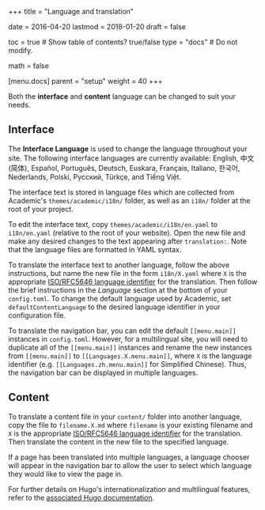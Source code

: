 +++
title = "Language and translation"

date = 2016-04-20
lastmod = 2018-01-20
draft = false

toc = true  # Show table of contents? true/false
type = "docs"  # Do not modify.

math = false

[menu.docs]
    parent = "setup"
    weight = 40
+++

Both the **interface** and **content** language can be changed to suit your needs.

## Interface

The **Interface Language** is used to change the language throughout your site. The following interface languages are currently available: English, 中文 (简体), Español, Português, Deutsch, Euskara, Français, Italiano, 한국어, Nederlands, Polski, Русский, Türkçe, and Tiếng Việt.

The interface text is stored in language files which are collected from Academic's `themes/academic/i18n/` folder, as well as an `i18n/` folder at the root of your project.

To edit the interface text, copy `themes/academic/i18n/en.yaml` to `i18n/en.yaml` (relative to the root of your website). Open the new file and make any desired changes to the text appearing after `translation:`. Note that the language files are formatted in YAML syntax.

To translate the interface text to another language, follow the above instructions, but name the new file in the form `i18n/X.yaml` where `X` is the appropriate [ISO/RFC5646 language identifier](http://www.w3schools.com/tags/ref_language_codes.asp) for the translation. Then follow the brief instructions in the *Language* section at the bottom of your `config.toml`. To change the default language used by Academic, set `defaultContentLanguage` to the desired language identifier in your configuration file.

To translate the navigation bar, you can edit the default `[[menu.main]]` instances in `config.toml`. However, for a multilingual site, you will need to duplicate all of the `[[menu.main]]` instances and rename the new instances from `[[menu.main]]` to `[[Languages.X.menu.main]]`, where `X` is the language identifier (e.g. `[[Languages.zh.menu.main]]` for Simplified Chinese). Thus, the navigation bar can be displayed in multiple languages.

## Content

To translate a content file in your `content/` folder into another language, copy the file to `filename.X.md` where `filename` is your existing filename and `X` is the appropriate [ISO/RFC5646 language identifier](http://www.w3schools.com/tags/ref_language_codes.asp) for the translation. Then translate the content in the new file to the specified language.

If a page has been translated into multiple languages, a language chooser will appear in the navigation bar to allow the user to select which language they would like to view the page in. 

For further details on Hugo's internationalization and multilingual features, refer to the [associated Hugo documentation](https://gohugo.io/content/multilingual/).
